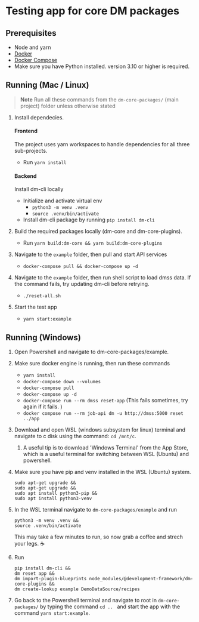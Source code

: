 # Testing app for core DM packages

## Prerequisites

- Node and yarn
- [Docker](https://www.docker.com/)
- [Docker Compose](https://docs.docker.com/compose/)
- Make sure you have Python installed. version 3.10 or higher is required.

## Running (Mac / Linux)

> **Note**
> Run all these commands from the `dm-core-packages/` (main project) folder unless otherwise stated

1. Install dependecies.

   #### Frontend

   The project uses yarn workspaces to handle dependencies for all three sub-projects.

   - Run `yarn install`

   #### Backend

   Install dm-cli locally

   - Initialize and activate virtual env
     - `python3 -m venv .venv`
     - `source .venv/bin/activate`
   - Install dm-cli package by running `pip install dm-cli`

2. Build the required packages locally (dm-core and dm-core-plugins).
   - Run `yarn build:dm-core && yarn build:dm-core-plugins`
3. Navigate to the `example` folder, then pull and start API services
   - `docker-compose pull && docker-compose up -d`
4. Navigate to the `example` folder, then run shell script to load dmss data. If the command fails, try updating dm-cli before retrying.
   - `./reset-all.sh`
5. Start the test app
   - `yarn start:example`

## Running (Windows)

1. Open Powershell and navigate to dm-core-packages/example.
2. Make sure docker engine is running, then run these commands
   - `yarn install`
   - `docker-compose down --volumes`
   - `docker-compose pull`
   - `docker-compose up -d`
   - `docker-compose run --rm dmss reset-app` (This fails sometimes, try again if it fails. )
   - `docker compose run --rm job-api dm -u http://dmss:5000 reset ../app`
   
3. Download and open WSL (windows subsystem for linux) terminal and navigate to c disk using the command: `cd /mnt/c`. 
   1. A useful tip is to download 'Windows Terminal' from the App Store, which is a useful terminal for switching between WSL (Ubuntu) and powershell. 
4. Make sure you have pip and venv installed in the WSL (Ubuntu) system. 
   ```
   sudo apt-get upgrade &&
   sudo apt-get upgrade && 
   sudo apt install python3-pip &&
   sudo apt install python3-venv
   ```
5. In the WSL terminal navigate to `dm-core-packages/example` and run 
   ```
   python3 -m venv .venv && 
   source .venv/bin/activate
   ```
   This may take a few minutes to run, so now grab a coffee and strech your legs. ☕
6. Run 
   ```
   pip install dm-cli &&
   dm reset app &&
   dm import-plugin-blueprints node_modules/@development-framework/dm-core-plugins &&
   dm create-lookup example DemoDataSource/recipes
   ```
7. Go back to the Powershell terminal and navigate to root in `dm-core-packages/` by typing the command `cd .. ` and start the app with the command `yarn start:example`.
